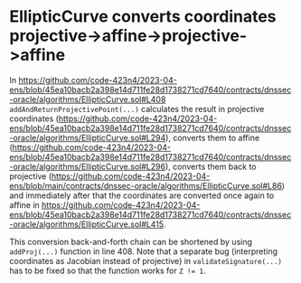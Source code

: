 # EllipticCurve converts coordinates projective->affine->projective->affine

In https://github.com/code-423n4/2023-04-ens/blob/45ea10bacb2a398e14d711fe28d1738271cd7640/contracts/dnssec-oracle/algorithms/EllipticCurve.sol#L408 `addAndReturnProjectivePoint(...)` calculates the result in projective coordinates (https://github.com/code-423n4/2023-04-ens/blob/45ea10bacb2a398e14d711fe28d1738271cd7640/contracts/dnssec-oracle/algorithms/EllipticCurve.sol#L294), converts them to affine (https://github.com/code-423n4/2023-04-ens/blob/45ea10bacb2a398e14d711fe28d1738271cd7640/contracts/dnssec-oracle/algorithms/EllipticCurve.sol#L296), converts them back to projective (https://github.com/code-423n4/2023-04-ens/blob/main/contracts/dnssec-oracle/algorithms/EllipticCurve.sol#L86) and immediately after that the coordinates are converted once again to affine in https://github.com/code-423n4/2023-04-ens/blob/45ea10bacb2a398e14d711fe28d1738271cd7640/contracts/dnssec-oracle/algorithms/EllipticCurve.sol#L415.

This conversion back-and-forth chain can be shortened by using `addProj(...)` function in line 408. Note that a separate bug (interpreting coordinates as Jacobian instead of projective) in `validateSignature(...)` has to be fixed so that the function works for `Z != 1`.